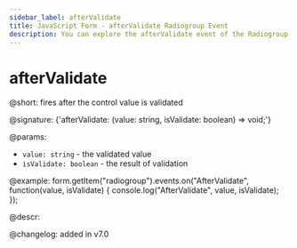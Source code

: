 ```yaml
---
sidebar_label: afterValidate
title: JavaScript Form - afterValidate Radiogroup Event 
description: You can explore the afterValidate event of the Radiogroup control of Form in the documentation of the DHTMLX JavaScript UI library. Browse developer guides and API reference, try out code examples and live demos, and download a free 30-day evaluation version of DHTMLX Suite 7.
---
```


# afterValidate

@short: fires after the control value is validated

@signature: {'afterValidate: (value: string, isValidate: boolean) => void;'}

@params:
- `value: string` - the validated value
- `isValidate: boolean` - the result of validation

@example:
form.getItem("radiogroup").events.on("AfterValidate", function(value, isValidate) {
    console.log("AfterValidate", value, isValidate);
});

@descr:

@changelog: added in v7.0
